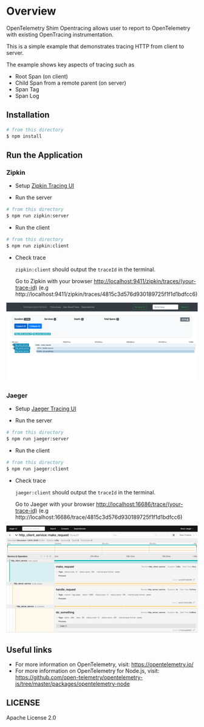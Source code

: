 # Overview

OpenTelemetry Shim Opentracing allows user to report to OpenTelemetry with existing OpenTracing instrumentation.

This is a simple example that demonstrates tracing HTTP from client to server.

The example shows key aspects of tracing such as

- Root Span (on client)
- Child Span from a remote parent (on server)
- Span Tag
- Span Log

## Installation
```sh
# from this directory
$ npm install
```

## Run the Application

### Zipkin
- Setup [Zipkin Tracing UI](https://zipkin.io/pages/quickstart.html)

- Run the server
```sh
# from this directory
$ npm run zipkin:server
```

- Run the client
```sh
# from this directory
$ npm run zipkin:client
```

- Check trace

  `zipkin:client` should output the `traceId` in the terminal.

  Go to Zipkin with your browser [http://localhost:9411/zipkin/traces/(your-trace-id)]() (e.g http://localhost:9411/zipkin/traces/4815c3d576d930189725f1f1d1bdfcc6)


<p align="center"><img src="./images/zipkin-ui.png?raw=true"/></p>

### Jaeger
- Setup [Jaeger Tracing UI](https://www.jaegertracing.io/docs/latest/getting-started/#all-in-one)

- Run the server
```sh
# from this directory
$ npm run jaeger:server
```

- Run the client
```sh
# from this directory
$ npm run jaeger:client
```

- Check trace

  `jaeger:client` should output the `traceId` in the terminal.

  Go to Jaeger with your browser [http://localhost:16686/trace/(your-trace-id)]() (e.g http://localhost:16686/trace/4815c3d576d930189725f1f1d1bdfcc6)

<p align="center"><img src="images/jaeger-ui.png?raw=true"/></p>

## Useful links
- For more information on OpenTelemetry, visit: <https://opentelemetry.io/>
- For more information on OpenTelemetry for Node.js, visit: <https://github.com/open-telemetry/opentelemetry-js/tree/master/packages/opentelemetry-node>

## LICENSE

Apache License 2.0
